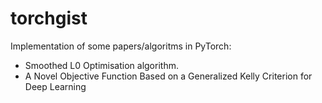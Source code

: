 # torchgist

Implementation of some papers/algoritms in PyTorch:

- Smoothed L0 Optimisation algorithm.
- A Novel Objective Function Based on a Generalized Kelly Criterion for Deep Learning
